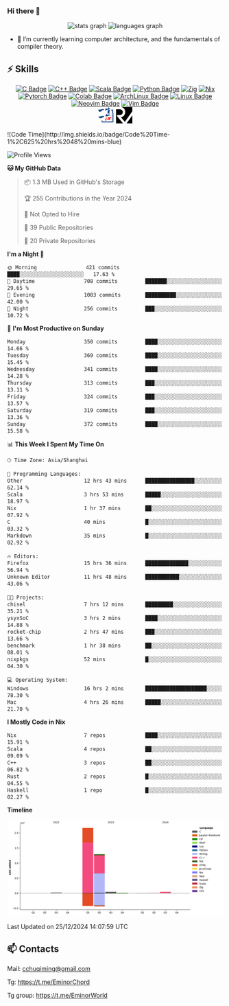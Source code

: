 ### Hi there 👋
<div align="center">
  <img src="https://github-readme-stats.vercel.app/api?username=Emin017&hide_title=false&hide_rank=false&show_icons=true&include_all_commits=true&count_private=true&disable_animations=false&locale=en&hide_border=false&" height="150" alt="stats graph"/>
  <img src="https://github-readme-stats.vercel.app/api/top-langs?username=Emin017&locale=en&hide_title=false&layout=compact&card_width=320&langs_count=5&hide_border=false&hide=html" height="150" alt="languages graph"/>
</div>

- 🌱 I’m currently learning computer architecture, and the fundamentals of compiler theory.
## ⚡ Skills
<div align="center">

[![C Badge](https://img.shields.io/badge/C-00599C?style=flat-square&logo=c&logoColor=white)]()
[![C++ Badge](https://img.shields.io/badge/C%2B%2B-00599C?style=flat-square&logo=c%2B%2B&logoColor=white)]()
[![Scala Badge](https://img.shields.io/badge/Scala-DC322F?style=flat-square&logo=scala&logoColor=white)]()
[![Python Badge](https://img.shields.io/badge/-Python-3776AB?style=flat-square&logo=Python&logoColor=white)]()
[![Zig](https://img.shields.io/badge/Zig-%23F7A41D.svg?style=flat-square&logo=zig&logoColor=white)]()
[![Nix](https://img.shields.io/badge/NIX-5277C3.svg?style=flat-square&logo=NixOS&logoColor=white)]()
[![Pytorch Badge](https://img.shields.io/badge/-Pytorch-EE4C2C?style=flat-square&logo=PyTorch&logoColor=white)]()
[![Colab Badge](https://img.shields.io/badge/Colab-F9AB00?style=flat-square&logo=googlecolab&color=525252)]()
[![ArchLinux Badge](https://img.shields.io/badge/Arch_Linux-1793D1?style=flat-square&logo=arch-linux&logoColor=white)]()
[![Linux Badge](https://img.shields.io/badge/-Linux-FCC624?style=flat-square&logo=Linux&logoColor=white)]()
[![Neovim Badge](https://img.shields.io/badge/NeoVim-%2357A143.svg?&style=flat-square&logo=neovim&logoColor=white)]()
[![Vim Badge](https://img.shields.io/badge/VIM-%2311AB00.svg?&style=flat-square&logo=vim&logoColor=white)]()
<br>
 <img src="ysyx.png" width = "38" height = "38" alt="YSYX Badge"/>
 <img src="risc-v.svg" width = "38" height = "38" alt="RISCV"/>

</div>
<!--START_SECTION:waka-->
![Code Time](http://img.shields.io/badge/Code%20Time-1%2C625%20hrs%2048%20mins-blue)

![Profile Views](http://img.shields.io/badge/Profile%20Views-3-blue)

**🐱 My GitHub Data** 

> 📦 1.3 MB Used in GitHub's Storage 
 > 
> 🏆 255 Contributions in the Year 2024
 > 
> 🚫 Not Opted to Hire
 > 
> 📜 39 Public Repositories 
 > 
> 🔑 20 Private Repositories 
 > 
**I'm a Night 🦉** 

```text
🌞 Morning                421 commits         ████░░░░░░░░░░░░░░░░░░░░░   17.63 % 
🌆 Daytime                708 commits         ███████░░░░░░░░░░░░░░░░░░   29.65 % 
🌃 Evening                1003 commits        ██████████░░░░░░░░░░░░░░░   42.00 % 
🌙 Night                  256 commits         ███░░░░░░░░░░░░░░░░░░░░░░   10.72 % 
```
📅 **I'm Most Productive on Sunday** 

```text
Monday                   350 commits         ████░░░░░░░░░░░░░░░░░░░░░   14.66 % 
Tuesday                  369 commits         ████░░░░░░░░░░░░░░░░░░░░░   15.45 % 
Wednesday                341 commits         ████░░░░░░░░░░░░░░░░░░░░░   14.28 % 
Thursday                 313 commits         ███░░░░░░░░░░░░░░░░░░░░░░   13.11 % 
Friday                   324 commits         ███░░░░░░░░░░░░░░░░░░░░░░   13.57 % 
Saturday                 319 commits         ███░░░░░░░░░░░░░░░░░░░░░░   13.36 % 
Sunday                   372 commits         ████░░░░░░░░░░░░░░░░░░░░░   15.58 % 
```


📊 **This Week I Spent My Time On** 

```text
🕑︎ Time Zone: Asia/Shanghai

💬 Programming Languages: 
Other                    12 hrs 43 mins      ████████████████░░░░░░░░░   62.14 % 
Scala                    3 hrs 53 mins       █████░░░░░░░░░░░░░░░░░░░░   18.97 % 
Nix                      1 hr 37 mins        ██░░░░░░░░░░░░░░░░░░░░░░░   07.92 % 
C                        40 mins             █░░░░░░░░░░░░░░░░░░░░░░░░   03.32 % 
Markdown                 35 mins             █░░░░░░░░░░░░░░░░░░░░░░░░   02.92 % 

🔥 Editors: 
Firefox                  15 hrs 36 mins      ██████████████░░░░░░░░░░░   56.94 % 
Unknown Editor           11 hrs 48 mins      ███████████░░░░░░░░░░░░░░   43.06 % 

🐱‍💻 Projects: 
chisel                   7 hrs 12 mins       █████████░░░░░░░░░░░░░░░░   35.21 % 
ysyxSoC                  3 hrs 2 mins        ████░░░░░░░░░░░░░░░░░░░░░   14.88 % 
rocket-chip              2 hrs 47 mins       ███░░░░░░░░░░░░░░░░░░░░░░   13.66 % 
benchmark                1 hr 38 mins        ██░░░░░░░░░░░░░░░░░░░░░░░   08.01 % 
nixpkgs                  52 mins             █░░░░░░░░░░░░░░░░░░░░░░░░   04.30 % 

💻 Operating System: 
Windows                  16 hrs 2 mins       ████████████████████░░░░░   78.30 % 
Mac                      4 hrs 26 mins       █████░░░░░░░░░░░░░░░░░░░░   21.70 % 
```

**I Mostly Code in Nix** 

```text
Nix                      7 repos             ████░░░░░░░░░░░░░░░░░░░░░   15.91 % 
Scala                    4 repos             ██░░░░░░░░░░░░░░░░░░░░░░░   09.09 % 
C++                      3 repos             ██░░░░░░░░░░░░░░░░░░░░░░░   06.82 % 
Rust                     2 repos             █░░░░░░░░░░░░░░░░░░░░░░░░   04.55 % 
Haskell                  1 repo              █░░░░░░░░░░░░░░░░░░░░░░░░   02.27 % 
```



**Timeline**

![Lines of Code chart](https://raw.githubusercontent.com/Emin017/Emin017/main/assets/bar_graph.png)


 Last Updated on 25/12/2024 14:07:59 UTC
<!--END_SECTION:waka-->

## 📫 Contacts
Mail: cchuqiming@gmail.com

Tg: https://t.me/EminorChord

Tg group: https://t.me/EminorWorld
